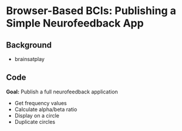 # Browser-Based BCIs: Publishing a Simple Neurofeedback App

## Background
- brainsatplay

## Code
**Goal:** Publish a full neurofeedback application
- Get frequency values
- Calculate alpha/beta ratio
- Display on a circle
- Duplicate circles
